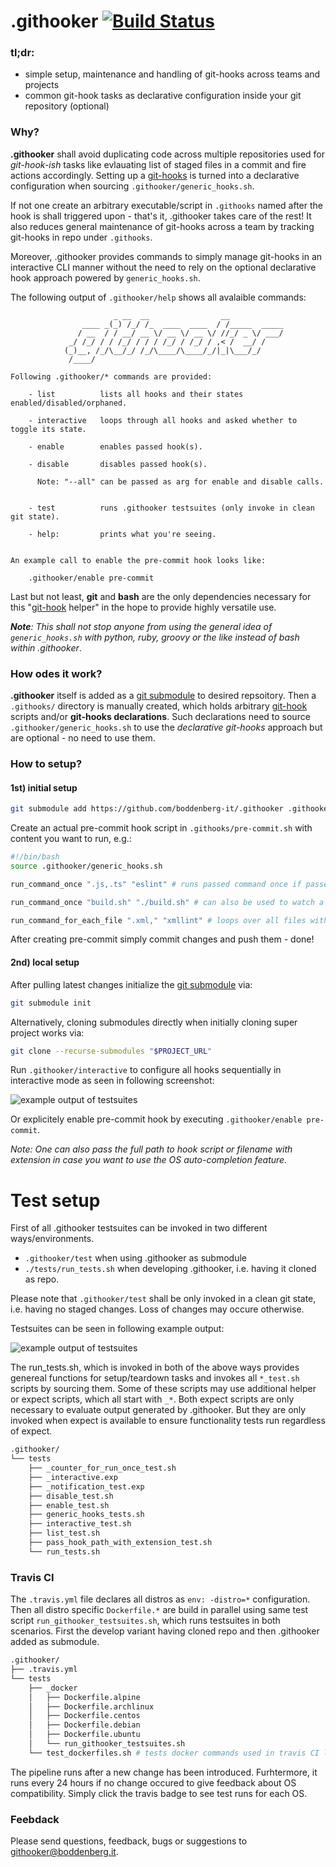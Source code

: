 # .githooker [![Build Status](https://travis-ci.com/boddenberg-it/.githooker.svg?branch=master)](https://travis-ci.com/boddenberg-it/.githooker)

### tl;dr: 

- simple setup, maintenance and handling of git-hooks across teams and projects
- common git-hook tasks as declarative configuration inside your git repository (optional)

### Why?

**.githooker** shall avoid duplicating code across multiple repositories used for _git-hook-ish_ tasks like evlauating list of staged files in a commit and fire actions accordingly. Setting up a [git-hooks](https://git-scm.com/docs/githooks) is turned into a declarative configuration when sourcing `.githooker/generic_hooks.sh`. 

If not one create an arbitrary executable/script in `.githooks` named after the hook is shall triggered upon - that's it, .githooker takes care of the rest! 
It also reduces general maintenance of git-hooks across a team by tracking git-hooks in repo under `.githooks`. 

Moreover, .githooker provides commands to simply manage git-hooks in an interactive CLI manner without the need to rely on the optional declarative hook approach powered by `generic_hooks.sh`.

The following output of `.githooker/help` shows all avalaible commands:

```
                       _ __  __                __
                ____ _(_) /_/ /_  ____  ____  / /_____  _____
               / __  / / __/ __ \/ __ \/ __ \/ //_/ _ \/ ___/
             _/ /_/ / / /_/ / / / /_/ / /_/ / ,< /  __/ /
            (_)__, /_/\__/_/ /_/\____/\____/_/|_|\___/_/
             /____/

Following .githooker/* commands are provided:

    - list          lists all hooks and their states enabled/disabled/orphaned.

    - interactive   loops through all hooks and asked whether to toggle its state.

    - enable        enables passed hook(s).

    - disable       disables passed hook(s).

      Note: "--all" can be passed as arg for enable and disable calls.


    - test          runs .githooker testsuites (only invoke in clean git state).

    - help:         prints what you're seeing.


An example call to enable the pre-commit hook looks like:

    .githooker/enable pre-commit

```

Last but not least, **git** and **bash** are the only dependencies necessary for this "[git-hook](https://git-scm.com/docs/githooks) helper" in the hope to provide highly versatile use.

_***Note***: This shall not stop anyone from using the general idea of `generic_hooks.sh` with python, ruby, groovy or the like instead of bash within .githooker_.


### How odes it work?

**.githooker** itself is added as a [git submodule](https://git-scm.com/docs/git-submodule) to desired repsoitory. Then a `.githooks/` directory is manually created, which holds arbitrary [git-hook](https://git-scm.com/docs/githooks) scripts and/or **git-hooks declarations**. Such declarations need to source `.githooker/generic_hooks.sh` to use the _declarative git-hooks_ approach but are optional - no need to use them.


### How to setup?

#### 1st) initial setup 

```bash
git submodule add https://github.com/boddenberg-it/.githooker .githooker
```

Create an actual pre-commit hook script in `.githooks/pre-commit.sh` with content you want to run, e.g.:

```bash
#!/bin/bash
source .githooker/generic_hooks.sh

run_command_once ".js,.ts" "eslint" # runs passed command once if passed expression matches

run_command_once "build.sh" "./build.sh" # can also be used to watch a specific file

run_command_for_each_file ".xml," "xmllint" # loops over all files with extension

```

After creating pre-commit simply commit changes and push them - done!

#### 2nd) local setup

After pulling latest changes initialize the [git submodule](https://git-scm.com/docs/git-submodule) via:

```bash
git submodule init
```

Alternatively, cloning submodules directly when initially cloning super project works via:

```bash
git clone --recurse-submodules "$PROJECT_URL"
```

Run `.githooker/interactive` to configure all hooks sequentially in interactive mode as seen in following screenshot:

![example output of testsuites](https://boddenberg.it/github_pics/githooker/interactive_log.png)

Or explicitely enable pre-commit hook by executing `.githooker/enable pre-commit`.

_Note: One can also pass the full path to hook script or filename with extension in case you want to use the OS auto-completion feature._


# Test setup

First of all .githooker testsuites can be invoked in two different ways/environments.

- `.githooker/test` when using .githooker as submodule
- `./tests/run_tests.sh` when developing .githooker, i.e. having it cloned as repo.

Please note that `.githooker/test` shall be only invoked in a clean git state, i.e. having no staged changes. Loss of changes may occure otherwise.

Testsuites can be seen in following example output:

![example output of testsuites](https://boddenberg.it/github_pics/githooker/testsuites_log.png)

The run_tests.sh, which is invoked in both of the above ways provides genereal functions for setup/teardown tasks and invokes all `*_test.sh` scripts by sourcing them. Some of these scripts may use additional helper or expect scripts, which all start with `_*`. Both expect scripts are only necessary to evaluate output generated by .githooker. But they are only invoked when expect is available to ensure functionality tests run regardless of expect.

```bash
.githooker/
└── tests
    ├── _counter_for_run_once_test.sh
    ├── _interactive.exp
    ├── _notification_test.exp
    ├── disable_test.sh
    ├── enable_test.sh
    ├── generic_hooks_tests.sh
    ├── interactive_test.sh
    ├── list_test.sh
    ├── pass_hook_path_with_extension_test.sh
    └── run_tests.sh
```

### Travis CI

The `.travis.yml` file declares all distros as `env: -distro=*` configuration. Then all distro specific `Dockerfile.*` are build in parallel using same test script `run_githooker_testsuites.sh`, which runs testsuites in both scenarios. First the develop variant having cloned repo and then .githooker added as submodule.

```bash
.githooker/
├── .travis.yml
└── tests
    ├── _docker
    │   ├── Dockerfile.alpine
    │   ├── Dockerfile.archlinux
    │   ├── Dockerfile.centos
    │   ├── Dockerfile.debian
    │   ├── Dockerfile.ubuntu
    │   └── run_githooker_testsuites.sh
    └── test_dockerfiles.sh # tests docker commands used in travis CI locally - sequentially though.
```

The pipeline runs after a new change has been introduced. Furhtermore, it runs every 24 hours if no change occured to give feedback about OS compatibility. Simply click the travis badge to see test runs for each OS.

### Feebdack

Please send questions, feedback, bugs or suggestions to [githooker@boddenberg.it](mailto:githooker@boddenberg.it?subject=[.githooker]).
